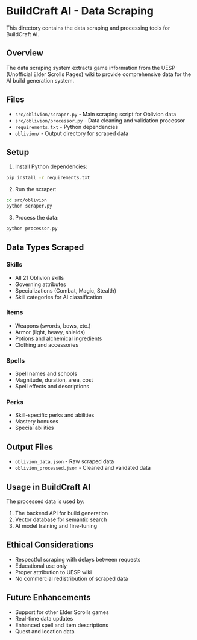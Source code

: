 # BuildCraft AI - Data Scraping

This directory contains the data scraping and processing tools for BuildCraft AI.

## Overview

The data scraping system extracts game information from the UESP (Unofficial Elder Scrolls Pages) wiki to provide comprehensive data for the AI build generation system.

## Files

- `src/oblivion/scraper.py` - Main scraping script for Oblivion data
- `src/oblivion/processor.py` - Data cleaning and validation processor
- `requirements.txt` - Python dependencies
- `oblivion/` - Output directory for scraped data

## Setup

1. Install Python dependencies:
```bash
pip install -r requirements.txt
```

2. Run the scraper:
```bash
cd src/oblivion
python scraper.py
```

3. Process the data:
```bash
python processor.py
```

## Data Types Scraped

### Skills
- All 21 Oblivion skills
- Governing attributes
- Specializations (Combat, Magic, Stealth)
- Skill categories for AI classification

### Items
- Weapons (swords, bows, etc.)
- Armor (light, heavy, shields)
- Potions and alchemical ingredients
- Clothing and accessories

### Spells
- Spell names and schools
- Magnitude, duration, area, cost
- Spell effects and descriptions

### Perks
- Skill-specific perks and abilities
- Mastery bonuses
- Special abilities

## Output Files

- `oblivion_data.json` - Raw scraped data
- `oblivion_processed.json` - Cleaned and validated data

## Usage in BuildCraft AI

The processed data is used by:
1. The backend API for build generation
2. Vector database for semantic search
3. AI model training and fine-tuning

## Ethical Considerations

- Respectful scraping with delays between requests
- Educational use only
- Proper attribution to UESP wiki
- No commercial redistribution of scraped data

## Future Enhancements

- Support for other Elder Scrolls games
- Real-time data updates
- Enhanced spell and item descriptions
- Quest and location data 